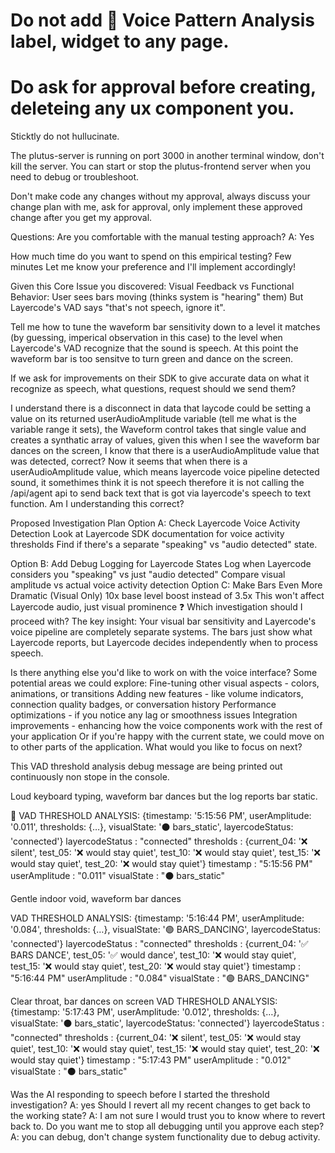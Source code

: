 # Do not add 🎹 Voice Pattern Analysis label, widget to any page.

# Do ask for approval before creating, deleteing any ux component you.

Sticktly do not hullucinate.

The plutus-server is running on port 3000 in another terminal window, don't kill the server. 
You can start or stop the plutus-frontend server when you need to debug or troubleshoot.

Don't make code any changes without my approval, always discuss your change plan with me, ask for approval, only implement these approved change after you get my approval.

Questions:
Are you comfortable with the manual testing approach?
A: Yes

How much time do you want to spend on this empirical testing?
Few minutes
Let me know your preference and I'll implement accordingly!


Given this Core Issue you discovered:
Visual Feedback vs Functional Behavior:
User sees bars moving (thinks system is "hearing" them)
But Layercode's VAD says "that's not speech, ignore it".

Tell me how to tune the waveform bar sensitivity down to a level it matches (by guessing, imperical observation in this case) to the level when Layercode's VAD recognize that the sound is speech. At this point the waveform bar is too sensitve to turn green and dance on the screen.

If we ask for improvements on their SDK to give accurate data on what it recognize as speech, what questions, request should we send them?



I understand there is a disconnect in data that laycode could be setting a value on its returned userAudioAmplitude variable (tell me what is the variable range it sets),  the Waveform control takes that single value and creates a synthatic array of values, given this when I see the waveform bar dances on the screen, I know that there is a userAudioAmplitude value that was detected, correct? Now it seems that when there is a userAudioAmplitude value, which means layercode voice pipeline detected sound, it somethimes think it is not speech therefore it is not calling the /api/agent api to send back text that is got via layercode's speech to text function. Am I understanding this correct?


Proposed Investigation Plan
Option A: Check Layercode Voice Activity Detection
Look at Layercode SDK documentation for voice activity thresholds
Find if there's a separate "speaking" vs "audio detected" state.


Option B: Add Debug Logging for Layercode States
Log when Layercode considers you "speaking" vs just "audio detected"
Compare visual amplitude vs actual voice activity detection
Option C: Make Bars Even More Dramatic (Visual Only)
10x base level boost instead of 3.5x
This won't affect Layercode audio, just visual prominence
❓ Which investigation should I proceed with?
The key insight: Your visual bar sensitivity and Layercode's voice pipeline are completely separate systems. The bars just show what Layercode reports, but Layercode decides independently when to process speech.


Is there anything else you'd like to work on with the voice interface? Some potential areas we could explore:
Fine-tuning other visual aspects - colors, animations, or transitions
Adding new features - like volume indicators, connection quality badges, or conversation history
Performance optimizations - if you notice any lag or smoothness issues
Integration improvements - enhancing how the voice components work with the rest of your application
Or if you're happy with the current state, we could move on to other parts of the application. What would you like to focus on next?




This VAD threshold analysis debug message are being printed out continuously non stope in the console.

Loud keyboard typing, waveform bar dances but the log reports bar static.

🎤 VAD THRESHOLD ANALYSIS: 
{timestamp: '5:15:56 PM', userAmplitude: '0.011', thresholds: {…}, visualState: '⚫ bars_static', layercodeStatus: 'connected'}
layercodeStatus
: 
"connected"
thresholds
: 
{current_04: '❌ silent', test_05: '❌ would stay quiet', test_10: '❌ would stay quiet', test_15: '❌ would stay quiet', test_20: '❌ would stay quiet'}
timestamp
: 
"5:15:56 PM"
userAmplitude
: 
"0.011"
visualState
: 
"⚫ bars_static"

Gentle indoor void, waveform bar dances

VAD THRESHOLD ANALYSIS: 
{timestamp: '5:16:44 PM', userAmplitude: '0.084', thresholds: {…}, visualState: '🟢 BARS_DANCING', layercodeStatus: 'connected'}
layercodeStatus
: 
"connected"
thresholds
: 
{current_04: '✅ BARS DANCE', test_05: '✅ would dance', test_10: '❌ would stay quiet', test_15: '❌ would stay quiet', test_20: '❌ would stay quiet'}
timestamp
: 
"5:16:44 PM"
userAmplitude
: 
"0.084"
visualState
: 
"🟢 BARS_DANCING"

Clear throat, bar dances on screen
 VAD THRESHOLD ANALYSIS: 
{timestamp: '5:17:43 PM', userAmplitude: '0.012', thresholds: {…}, visualState: '⚫ bars_static', layercodeStatus: 'connected'}
layercodeStatus
: 
"connected"
thresholds
: 
{current_04: '❌ silent', test_05: '❌ would stay quiet', test_10: '❌ would stay quiet', test_15: '❌ would stay quiet', test_20: '❌ would stay quiet'}
timestamp
: 
"5:17:43 PM"
userAmplitude
: 
"0.012"
visualState
: 
"⚫ bars_static"


Was the AI responding to speech before I started the threshold investigation?
A: yes
Should I revert all my recent changes to get back to the working state?
A: I am not sure I would trust you to know where to revert back to. 
Do you want me to stop all debugging until you approve each step?
A: you can debug, don't change system functionality due to debug activity.